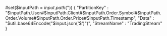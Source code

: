 #set($inputPath = $input.path('$'))
{
"PartitionKey" : "$inputPath.User#$inputPath.Client#$inputPath.Order.Symbol#$inputPath.Order.Volume#$inputPath.Order.Price#$inputPath.Timestamp",
"Data" : "$util.base64Encode("$input.json('$')")",
"StreamName" : "TradingStream"
}